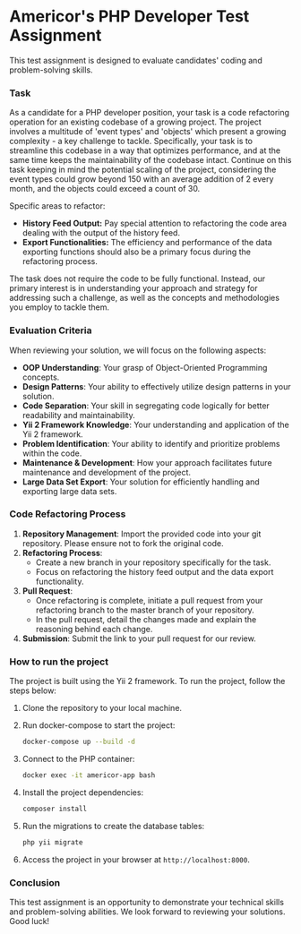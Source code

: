 # Americor's PHP Developer Test Assignment

This test assignment is designed to evaluate candidates' coding and problem-solving skills.

### Task

As a candidate for a PHP developer position, your task is a code refactoring operation for an existing codebase of a growing project. The project involves a multitude of 'event types' and 'objects' which present a growing complexity - a key challenge to tackle.
Specifically, your task is to streamline this codebase in a way that optimizes performance, and at the same time keeps the maintainability of the codebase intact.
Continue on this task keeping in mind the potential scaling of the project, considering the event types could grow beyond 150 with an average addition of 2 every month, and the objects could exceed a count of 30.

Specific areas to refactor:
- **History Feed Output:** Pay special attention to refactoring the code area dealing with the output of the history feed.
- **Export Functionalities:** The efficiency and performance of the data exporting functions should also be a primary focus during the refactoring process.

The task does not require the code to be fully functional. Instead, our primary interest is in understanding your approach and strategy for addressing such a challenge, as well as the concepts and methodologies you employ to tackle them.

### Evaluation Criteria

When reviewing your solution, we will focus on the following aspects:

- **OOP Understanding**: Your grasp of Object-Oriented Programming concepts.
- **Design Patterns**: Your ability to effectively utilize design patterns in your solution.
- **Code Separation**: Your skill in segregating code logically for better readability and maintainability.
- **Yii 2 Framework Knowledge**: Your understanding and application of the Yii 2 framework.
- **Problem Identification**: Your ability to identify and prioritize problems within the code.
- **Maintenance & Development**: How your approach facilitates future maintenance and development of the project.
- **Large Data Set Export**: Your solution for efficiently handling and exporting large data sets.

### Code Refactoring Process

1. **Repository Management**: Import the provided code into your git repository. Please ensure not to fork the original code.
2. **Refactoring Process**:
   - Create a new branch in your repository specifically for the task.
   - Focus on refactoring the history feed output and the data export functionality.
3. **Pull Request**:
   - Once refactoring is complete, initiate a pull request from your refactoring branch to the master branch of your repository.
   - In the pull request, detail the changes made and explain the reasoning behind each change.
4. **Submission**: Submit the link to your pull request for our review.

### How to run the project

The project is built using the Yii 2 framework. To run the project, follow the steps below:

1. Clone the repository to your local machine.

2. Run docker-compose to start the project:

   ```bash
   docker-compose up --build -d
   ```

3. Connect to the PHP container:

   ```bash
   docker exec -it americor-app bash
   ```

4. Install the project dependencies:

   ```bash
   composer install
   ```

5. Run the migrations to create the database tables:

   ```bash
   php yii migrate
   ```

6. Access the project in your browser at `http://localhost:8000`.

### Conclusion

This test assignment is an opportunity to demonstrate your technical skills and problem-solving abilities. We look forward to reviewing your solutions. Good luck!